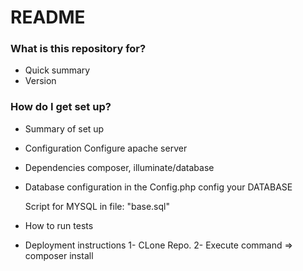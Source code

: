 # README #


### What is this repository for? ###

* Quick summary
* Version


### How do I get set up? ###

* Summary of set up

* Configuration
  Configure apache server

* Dependencies
    composer, 
    illuminate/database
    

* Database configuration
    in the Config.php config your DATABASE

   Script for MYSQL in file: "base.sql"



* How to run tests

* Deployment instructions
   1- CLone Repo.
   2- Execute command => composer install